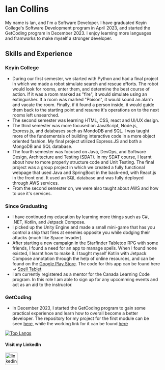 # Ian Collins
My name is Ian, and I'm a Software Developer. I have graduated Keyin College's Software Development program in April 2023, and started the GetCoding program in December 2023. I enjoy learning more languages and framworks to make myself a stronger developer.

## Skills and Experience
### Keyin College
* During our first semester, we started with Python and had a final project in which we made a robot simulate search and rescue efforts. The robot would look for rooms, enter them, and determine the best course of action. If it was a room marked as "fire", it would simulate using an extinguisher. If a room was marked "Poison", it would sound an alarm and vacate the room. Finally, if it found a person inside, it would guide them back to the starting point and resume it's operations on to the next rooms left unsearched.
* The second semester was learning HTML, CSS, react and UI/UX design.
* The third semester was more focused on JavaScript, Node.js, Express.js, and databases such as MondoDB and SQL. I was taught more of the fundementals of building interactive code in a more object oriented fashion. My final project utilized Express.JS and both a MongoDB and SQL database.
* The fourth semester was focused on Java, DevOps, and Software Design, Architecture and Testing (SDAT). In my SDAT course, I learnt about how to more properly structure code and Unit Testing. The final project was a group project in which we created a fully functional webpage that used Java and SpringBoot in the back-end, with React.js in the front end. It used an SQL database and was fully deployed through AWS services.
* From the second semester on, we were also taught about AWS and how to use it's services.

### Since Graduating
* I have continued my education by learning more things such as C#, .NET, Kotlin, and Jetpack Compose.
* I picked up the Unity Engine and made a small mini-game that has you control a ship that fires at enemies opposite you while dodging their attacks (much like Space Invader).
* After starting a new campaign in the Starfinder Tabletop RPG with some friends, I found a need for an app to manage spells. When I found none existed, I learnt how to make it. I taught myself Kotlin with Jetpack Compose annotation through the help of online resources, and can be found on the [Google Play Store](https://play.google.com/store/apps/details?id=com.icapps.spelltablet). The code for this app can be found here -> [Spell Tablet](https://github.com/Col-Ian/SpellListApplication)
* I am currently registered as a mentor for the Canada Learning Code program. In this role I am able to sign up for any upcomming events and act as an aid to the instructor.

### GetCoding
* In December 2023, I started the GetCoding program to gain some practical experience and learn how to overall become a better developer. The repository for my project for the first module can be seen [here](https://github.com/Col-Ian/Starfinder-GM-Helper), while the working link for it can be found [here](https://col-ian.github.io/Starfinder-GM-Helper/)


[![Top Langs](https://github-readme-stats.vercel.app/api/top-langs/?username=Col-Ian)](https://github.com/anuraghazra/github-readme-stats)  

#### Visit my LinkedIn
[<img src='https://cdn.jsdelivr.net/npm/simple-icons@3.0.1/icons/linkedin.svg' alt='linkedin' height='40'>](https://www.linkedin.com/in/ian-collins-02232026a/)
